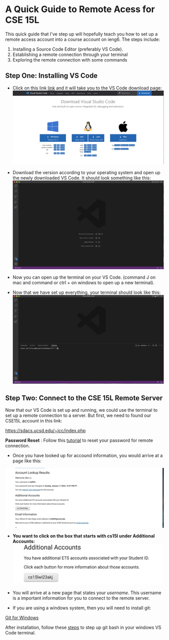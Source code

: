 # A Quick Guide to Remote Acess for CSE 15L

   This quick guide that I've step up will hopefully teach you how to set up a remote access account into a course account on ieng6. The steps include: 
      
   1. Installing a Source Code Editor (preferably VS Code).
   2. Establishing a remote connection through your terminal
   3. Exploring the remote connection with some commands
        
        
      
   ## Step One: Installing VS Code
   
   - Click on this link [link](https://code.visualstudio.com/download) and it will take you to the VS Code download page:
   ![Image](1.png)
   
   - Download the version according to your operating system and open up the newly downloaded VS Code. It should look something like this:
   ![Image](2.png)
   
   - Now you can open up the terminal on your VS Code. (command J on mac and command or ctrl + on windows to open up a new terminal). 
   
   - Now that we have set up everything, your terminal should look like this:
   ![Image](3.png)

   ## Step Two: Connect to the CSE 15L Remote Server
   
  Now that our VS Code is set up and running, we could use the terminal to set up a remote connection to a server. But first, we need to found our           CSE15L account in this link: 
  
  https://sdacs.ucsd.edu/~icc/index.php
  
  **Password Reset** : Follow this [tutorial](https://docs.google.com/document/d/1hs7CyQeh-MdUfM9uv99i8tqfneos6Y8bDU0uhn1wqho/edit) to reset your     password for remote connection.
  
  - Once you have looked up for accound information, you would arrive at a page like this: 
  
  ![Image](4.png)
  
  - **You want to click on the box that starts with cs15l under Additional Accounts:**
  ![Image](5.png)
  
  - You will arrive at a new page that states your *username*. This username is a important information for you to connect to the remote server.

  - If you are using a windows system, then you will need to install git: 

   [Git for Windows](https://gitforwindows.org/)

  After installation, follow these [steps](https://stackoverflow.com/questions/42606837/how-do-i-use-bash-on-windows-from-the-visual-studio-code-integrated-terminal/50527994#50527994) to step up git bash in your windows VS Code terminal. 
  
  
  
 


      
   
